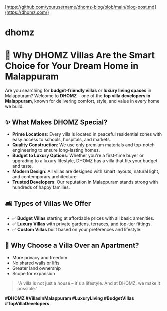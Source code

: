 [https://github.com/yourusername/dhomz-blog/blob/main/blog-post.md](https://dhomz.com/)
# dhomz
# 🏡 Why DHOMZ Villas Are the Smart Choice for Your Dream Home in Malappuram

Are you searching for **budget-friendly villas** or **luxury living spaces** in Malappuram? Welcome to **DHOMZ** – one of the **top villa developers in Malappuram**, known for delivering comfort, style, and value in every home we build.

## ✨ What Makes DHOMZ Special?

- **Prime Locations**: Every villa is located in peaceful residential zones with easy access to schools, hospitals, and markets.
- **Quality Construction**: We use only premium materials and top-notch engineering to ensure long-lasting homes.
- **Budget to Luxury Options**: Whether you're a first-time buyer or upgrading to a luxury lifestyle, DHOMZ has a villa that fits your budget and taste.
- **Modern Design**: All villas are designed with smart layouts, natural light, and contemporary architecture.
- **Trusted Developers**: Our reputation in Malappuram stands strong with hundreds of happy families.

## 🛋️ Types of Villas We Offer

- ✅ **Budget Villas** starting at affordable prices with all basic amenities.
- ✅ **Luxury Villas** with private gardens, terraces, and top-tier fittings.
- ✅ **Custom Villas** built based on your preferences and lifestyle.

## 🧠 Why Choose a Villa Over an Apartment?

- More privacy and freedom
- No shared walls or lifts
- Greater land ownership
- Scope for expansion

> "A villa is not just a house – it's a lifestyle. And at DHOMZ, we make it possible."


**#DHOMZ #VillasInMalappuram #LuxuryLiving #BudgetVillas #TopVillaDevelopers**
